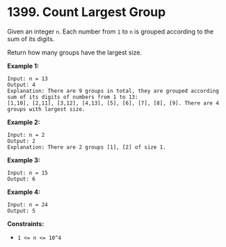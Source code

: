 # 1399. Count Largest Group

Given an integer `n`. Each number from `1` to `n` is grouped according to the sum of its digits.

Return how many groups have the largest size.

**Example 1:**

```()
Input: n = 13
Output: 4
Explanation: There are 9 groups in total, they are grouped according sum of its digits of numbers from 1 to 13:
[1,10], [2,11], [3,12], [4,13], [5], [6], [7], [8], [9]. There are 4 groups with largest size.
```

**Example 2:**

```()
Input: n = 2
Output: 2
Explanation: There are 2 groups [1], [2] of size 1.
```

**Example 3:**

```()
Input: n = 15
Output: 6
```

**Example 4:**

```()
Input: n = 24
Output: 5
```

**Constraints:**

- `1 <= n <= 10^4`

